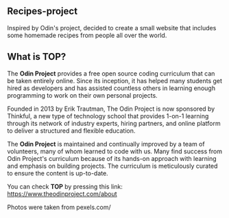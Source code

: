 ## Recipes-project
Inspired by Odin's project, decided to create a small website that includes some homemade recipes from people all over the world.

## What is <strong>TOP</strong>?

The <strong>Odin Project</strong> provides a free open source coding curriculum that can be taken entirely online. Since its inception, it has helped many students get hired as developers and has assisted countless others in learning enough programming to work on their own personal projects.

Founded in 2013 by Erik Trautman, The Odin Project is now sponsored by Thinkful, a new type of technology school that provides 1-on-1 learning through its network of industry experts, hiring partners, and online platform to deliver a structured and flexible education.

The <strong>Odin Project</strong> is maintained and continually improved by a team of volunteers, many of whom learned to code with us. Many find success from Odin Project's curriculum because of its hands-on approach with learning and emphasis on building projects. The curriculum is meticulously curated to ensure the content is up-to-date.

You can check <strong>TOP</strong> by pressing this link: https://www.theodinproject.com/about



Photos were taken from pexels.com/

